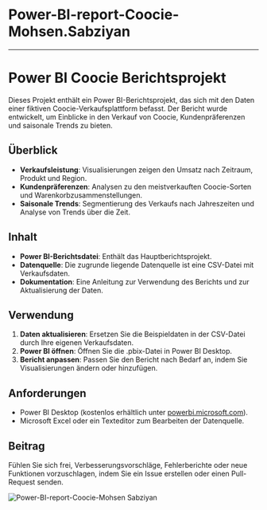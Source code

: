 # Power-BI-report-Coocie-Mohsen.Sabziyan

---

# Power BI Coocie Berichtsprojekt

Dieses Projekt enthält ein Power BI-Berichtsprojekt, das sich mit den Daten einer fiktiven Coocie-Verkaufsplattform befasst. Der Bericht wurde entwickelt, um Einblicke in den Verkauf von Coocie, Kundenpräferenzen und saisonale Trends zu bieten.

## Überblick

- **Verkaufsleistung**: Visualisierungen zeigen den Umsatz nach Zeitraum, Produkt und Region.
- **Kundenpräferenzen**: Analysen zu den meistverkauften Coocie-Sorten und Warenkorbzusammenstellungen.
- **Saisonale Trends**: Segmentierung des Verkaufs nach Jahreszeiten und Analyse von Trends über die Zeit.

## Inhalt

- **Power BI-Berichtsdatei**: Enthält das Hauptberichtsprojekt.
- **Datenquelle**: Die zugrunde liegende Datenquelle ist eine CSV-Datei mit Verkaufsdaten.
- **Dokumentation**: Eine Anleitung zur Verwendung des Berichts und zur Aktualisierung der Daten.

## Verwendung

1. **Daten aktualisieren**: Ersetzen Sie die Beispieldaten in der CSV-Datei durch Ihre eigenen Verkaufsdaten.
2. **Power BI öffnen**: Öffnen Sie die .pbix-Datei in Power BI Desktop.
3. **Bericht anpassen**: Passen Sie den Bericht nach Bedarf an, indem Sie Visualisierungen ändern oder hinzufügen.

## Anforderungen

- Power BI Desktop (kostenlos erhältlich unter [powerbi.microsoft.com](https://powerbi.microsoft.com/)).
- Microsoft Excel oder ein Texteditor zum Bearbeiten der Datenquelle.

## Beitrag

Fühlen Sie sich frei, Verbesserungsvorschläge, Fehlerberichte oder neue Funktionen vorzuschlagen, indem Sie ein Issue erstellen oder einen Pull-Request senden.

![Power-BI-report-Coocie-Mohsen Sabziyan](https://github.com/MrPersia/Power-BI-report-Coocie-Mohsen.Sabziyan/assets/137727283/f9865a8d-16e6-4aea-b8b4-718b6bfa38af)

